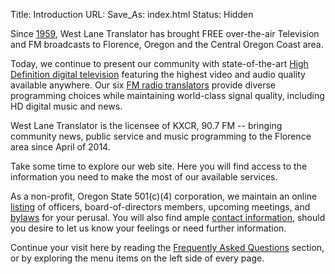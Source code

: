 Title: Introduction
URL:
Save_As: index.html
Status: Hidden

Since [1959]({filename}About/History.md), West Lane Translator has
brought FREE over-the-air Television and FM broadcasts to Florence,
Oregon and the Central Oregon Coast area.

Today, we continue to present our community with state-of-the-art
[High Definition digital television]({filename}HDTV.md) featuring the
highest video and audio quality available anywhere. Our six [FM radio
translators]({filename}FM.md) provide diverse programming choices
while maintaining world-class signal quality, including HD digital
music and news.

West Lane Translator is the licensee of KXCR, 90.7 FM -- bringing
community news, public service and music programming to the
Florence area since April of 2014.

Take some time to explore our web site. Here you will find access to
the information you need to make the most of our available services.

As a non-profit, Oregon State 501(c)(4) corporation, we maintain an
online [listing]({filename}About/Governance.md) of officers,
board-of-directors members, upcoming meetings, and
[bylaws]({static}/pdfs/WLT_Bylaws_2018.pdf) for your perusal. You will
also find ample [contact information]({filename}About/Contact.md), should
you desire to let us know your feelings or need further information.

Continue your visit here by reading the [Frequently Asked
Questions]({filename}FAQ.md) section, or by exploring the menu items
on the left side of every page.
